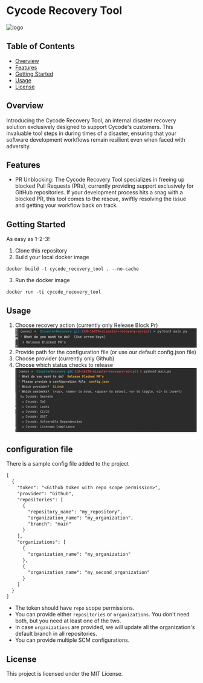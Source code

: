 # Cycode Recovery Tool

![logo](https://e5s6t7j5.rocketcdn.me/wp-content/uploads/2020/10/Cycode_logo.svg)

## Table of Contents

- [Overview](#overview)
- [Features](#features)
- [Getting Started](#getting-started)
- [Usage](#usage)
- [License](#license)

## Overview

Introducing the Cycode Recovery Tool, an internal disaster recovery solution exclusively designed to support Cycode's
customers. This invaluable tool steps in during times of a disaster, ensuring that your software development workflows
remain resilient even when faced with adversity.

## Features

* PR Unblocking: The Cycode Recovery Tool specializes in freeing up blocked Pull Requests (PRs), currently providing
  support exclusively for GitHub repositories. If your development process hits a snag with a blocked PR, this tool
  comes to the rescue, swiftly resolving the issue and getting your workflow back on track.

## Getting Started

As easy as 1-2-3!
1. Clone this repository
2. Build your local docker image
```
docker build -t cycode_recovery_tool . --no-cache
```
3. Run the docker image
```
docker run -ti cycode_recovery_tool
```

## Usage

1. Choose recovery action (currently only Release Block Pr) ![recovery action](./docs/recovery_action.png)
2. Provide path for the configuration file (or use our default config.json file)
3. Choose provider (currently only Github)
4. Choose which status checks to release ![status_checks_release](./docs/status_checks_release.png)

## configuration file

There is a sample config file added to the project

```
[
  {
    "token": "<Github token with repo scope permission>",
    "provider": "Github",
    "repositories": [
      {
        "repository_name": "my_repository",
        "organization_name": "my_organization",
        "branch": "main"
      }
    ],
    "organizations": [
      {
        "organization_name": "my_organization"
      },
      {
        "organization_name": "my_second_organization"
      }
    ]
  }
]
```

* The token should have `repo` scope permissions.
* You can provide either `repositories` or `organizations`. You don't need both, but you need at least one of the two.
* In case `organizations` are provided, we will update all the organization's default branch in all repositories.
* You can provide multiple SCM configurations.

## License

This project is licensed under the MIT License.